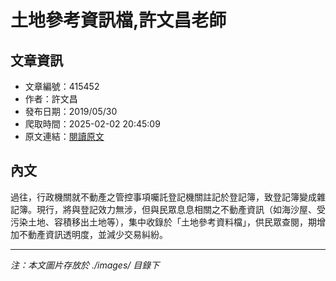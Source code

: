 # 土地參考資訊檔,許文昌老師

## 文章資訊
- 文章編號：415452
- 作者：許文昌
- 發布日期：2019/05/30
- 爬取時間：2025-02-02 20:45:09
- 原文連結：[閱讀原文](https://real-estate.get.com.tw/Columns/detail.aspx?no=415452)

## 內文
過往，行政機關就不動產之管控事項囑託登記機關註記於登記簿，致登記簿變成雜記簿。現行，將與登記效力無涉，但與民眾息息相關之不動產資訊（如海沙屋、受污染土地、容積移出土地等），集中收錄於「土地參考資料檔」，供民眾查閱，期增加不動產資訊透明度，並減少交易糾紛。

---
*注：本文圖片存放於 ./images/ 目錄下*
